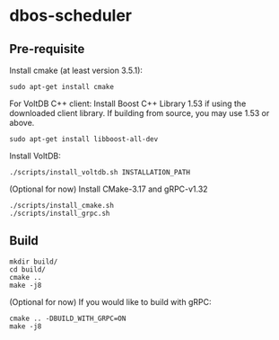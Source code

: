 # dbos-scheduler

## Pre-requisite
Install cmake (at least version 3.5.1):
```
sudo apt-get install cmake
```

For VoltDB C++ client: 
Install Boost C++ Library 1.53 if using the downloaded client library.
If building from source, you may use 1.53 or above.
```
sudo apt-get install libboost-all-dev
```

Install VoltDB:
```
./scripts/install_voltdb.sh INSTALLATION_PATH
```

(Optional for now) Install CMake-3.17 and gRPC-v1.32
```
./scripts/install_cmake.sh
./scripts/install_grpc.sh
```

## Build
```
mkdir build/
cd build/
cmake ..
make -j8
```

(Optional for now) If you would like to build with gRPC:
```
cmake .. -DBUILD_WITH_GRPC=ON
make -j8
```
